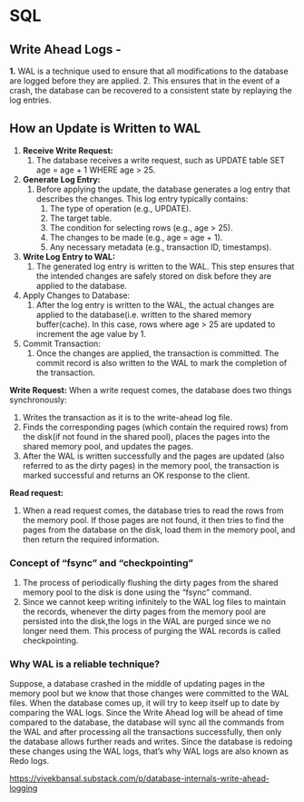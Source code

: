 # SQL

## **Write Ahead Logs -**

**1.** WAL is a technique used to ensure that all modifications to the database are logged before they are applied.
2. This ensures that in the event of a crash, the database can be recovered to a consistent state by replaying the log entries.

## **How an Update is Written to WAL**

1. **Receive Write Request:**
    1. The database receives a write request, such as UPDATE table SET age = age + 1 WHERE age > 25.
2. **Generate Log Entry:**
    1. Before applying the update, the database generates a log entry that describes the changes. This log entry typically contains:
        1. The type of operation (e.g., UPDATE).
        2. The target table.
        3. The condition for selecting rows (e.g., age > 25).
        4. The changes to be made (e.g., age = age + 1).
        5. Any necessary metadata (e.g., transaction ID, timestamps).
3. **Write Log Entry to WAL:**
    1. The generated log entry is written to the WAL. This step ensures that the intended changes are safely stored on disk before they are applied to the database.
4. Apply Changes to Database:
    1. After the log entry is written to the WAL, the actual changes are applied to the database(i.e. written to the shared memory buffer(cache).
    In this case, rows where age > 25 are updated to increment the age value by 1.
5. Commit Transaction:
    1. Once the changes are applied, the transaction is committed. The commit record is also written to the WAL to mark the completion of the transaction.

**Write Request:**
When a write request comes, the database does two things synchronously:

1. Writes the transaction as it is to the write-ahead log file.
2. Finds the corresponding pages (which contain the required rows) from the disk(if not found in the shared pool), places the pages into the shared memory pool, and updates the pages.
3. After the WAL is written successfully and the pages are updated (also referred to as the dirty pages) in the memory pool, the transaction is marked successful and returns an OK response to the client.

**Read request:**

1. When a read request comes, the database tries to read the rows from the memory pool. If those pages are not found, it then tries to find the pages from the database on the disk, load them in the memory pool, and then return the required information.

### **Concept of “fsync” and “checkpointing”**

1. The process of periodically flushing the dirty pages from the shared memory pool to the disk is done using the “fsync” command.
2. Since we cannot keep writing infinitely to the WAL log files to maintain the records, whenever the dirty pages from the memory pool are persisted into the disk,the logs in the WAL are purged since we no longer need them. This process of purging the WAL records is called checkpointing.

### **Why WAL is a reliable technique?**
Suppose, a database crashed in the middle of updating pages in the memory pool but we know that those changes were committed to the WAL files. When the database comes up, it will try to keep itself up to date by comparing the WAL logs. Since the Write Ahead log will be ahead of time compared to the database, the database will sync all the commands from the WAL and after processing all the transactions successfully, then only the database allows further reads and writes. Since the database is redoing these changes using the WAL logs, that’s why WAL logs are also known as Redo logs.

https://vivekbansal.substack.com/p/database-internals-write-ahead-logging
